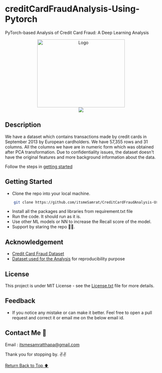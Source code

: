 # creditCardFraudAnalysis-Using-Pytorch

PyTorch-based Analysis of Credit Card Fraud: A Deep Learning Analysis

<div align="center">
    <a href="https://github.com/itsmeSamrat" target="_blank">
        <img src="https://images.unsplash.com/photo-1631528754981-dcbce4d4d652?ixlib=rb-4.0.3&ixid=MnwxMjA3fDB8MHxwaG90by1wYWdlfHx8fGVufDB8fHx8&auto=format&fit=crop&w=1471&q=80" 
        alt="Logo" width="290" height="225">
    </a>
</div>

<div align="center">
<img src=" https://readme-typing-svg.demolab.com?font=Fira+Code&duration=2000&pause=100&center=true&vCenter=true&multiline=true&width=650&height=100&lines=Credit+Card+Fraud+Analysis+Using+Pytorch;PyTorch-based+Analysis+of+Credit+Card+Fraud;A+Deep+Learning+Analysis ">
</div>

## Description

We have a dataset which contains transactions made by credit cards in September 2013 by European cardholders. We have 57,355 rows and 31 columns. All the columns we have are in numeric form which was obtained after PCA transformation. Due to confidentiality issues, the dataset doesn't have the original features and more background information about the data.

Follow the steps in [getting started](#getting-started)

## Getting Started

- Clone the repo into your local machine.

```bash
    git clone https://github.com/itsmeSamrat/CreditCardFraudAnalysis-Using-Pytorch.git
```

- Install all the packages and libraries from requirement.txt file
- Run the code. It should run as it is.
- Use other ML models or NN to increase the Recall score of the model.
- Support by staring the repo 🙂😁.

## Acknowledgement

- [Credit Card Fraud Dataset](https://www.kaggle.com/datasets/mlg-ulb/creditcardfraud)
- [Dataset used for the Analysis](https://github.com/itsmeSamrat/CreditCardFraudAnalysis-Using-Pytorch/blob/main/CreditCardDataset.xlsx) for reproducibility purpose

## License

This project is under MIT License - see the [License.txt](https://github.com/itsmeSamrat/CreditCardFraudAnalysis-Using-Pytorch/blob/main/license.txt) file for more details.

## Feedback

- If you notice any mistake or can make it better. Feel free to open a pull request and correct it or email me on the below email id.

## Contact Me 📨

Email : [itsmesamratthapa@gmail.com](mailto:itsmesamratthapa@gmail.com)

Thank you for stopping by. ✌️✌️

<!-- Back to the top -->

[Return Back to Top ⬆️](#getting-started)
